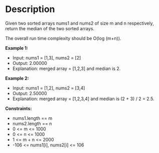 # Description

Given two sorted arrays nums1 and nums2 of size m and n respectively, return the median of the two sorted arrays.

The overall run time complexity should be O(log (m+n)).

**Example 1:**
- Input: nums1 = [1,3], nums2 = [2]
- Output: 2.00000
- Explanation: merged array = [1,2,3] and median is 2.

**Example 2:**
- Input: nums1 = [1,2], nums2 = [3,4]
- Output: 2.50000
- Explanation: merged array = [1,2,3,4] and median is (2 + 3) / 2 = 2.5.

**Constraints:**
- nums1.length == m
- nums2.length == n
- 0 <= m <= 1000
- 0 <= n <= 1000
- 1 <= m + n <= 2000
- -106 <= nums1[i], nums2[i] <= 106
